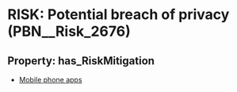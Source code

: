 # RISK: __Potential breach of privacy__ (PBN__Risk_2676)

## Property: has_RiskMitigation

* [Mobile phone apps](PBN__Mitigation_671)

